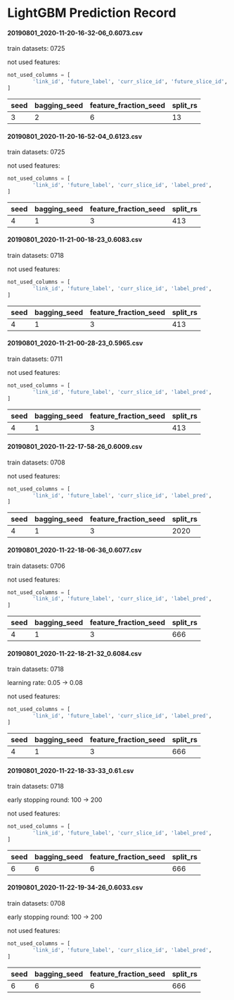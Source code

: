 # LightGBM Prediction Record

#### 20190801_2020-11-20-16-32-06_0.6073.csv

train datasets:	0725

not used features:

```python
not_used_columns = [
        'link_id', 'future_label', 'curr_slice_id', 'future_slice_id', 'label_pred',
]
```

| seed | bagging_seed | feature_fraction_seed | split_rs |
| ---- | ------------ | --------------------- | -------- |
| 3    | 2            | 6                     | 13       |

#### 20190801_2020-11-20-16-52-04_0.6123.csv

train datasets:	0725

not used features:

```python
not_used_columns = [
        'link_id', 'future_label', 'curr_slice_id', 'label_pred',
]
```

| seed | bagging_seed | feature_fraction_seed | split_rs |
| ---- | ------------ | --------------------- | -------- |
| 4    | 1            | 3                     | 413      |

#### 20190801_2020-11-21-00-18-23_0.6083.csv

train datasets:	0718

not used features:

```python
not_used_columns = [
        'link_id', 'future_label', 'curr_slice_id', 'label_pred',
]
```

| seed | bagging_seed | feature_fraction_seed | split_rs |
| ---- | ------------ | --------------------- | -------- |
| 4    | 1            | 3                     | 413      |

#### 20190801_2020-11-21-00-28-23_0.5965.csv

train datasets:	0711

not used features:

```python
not_used_columns = [
        'link_id', 'future_label', 'curr_slice_id', 'label_pred',
]
```

| seed | bagging_seed | feature_fraction_seed | split_rs |
| ---- | ------------ | --------------------- | -------- |
| 4    | 1            | 3                     | 413      |

#### 20190801_2020-11-22-17-58-26_0.6009.csv

train datasets:	0708

not used features:

```python
not_used_columns = [
        'link_id', 'future_label', 'curr_slice_id', 'label_pred',
]
```

| seed | bagging_seed | feature_fraction_seed | split_rs |
| ---- | ------------ | --------------------- | -------- |
| 4    | 1            | 3                     | 2020     |

#### 20190801_2020-11-22-18-06-36_0.6077.csv

train datasets:	0706

not used features:

```python
not_used_columns = [
        'link_id', 'future_label', 'curr_slice_id', 'label_pred',
]
```

| seed | bagging_seed | feature_fraction_seed | split_rs |
| ---- | ------------ | --------------------- | -------- |
| 4    | 1            | 3                     | 666      |

#### 20190801_2020-11-22-18-21-32_0.6084.csv

train datasets:	0718

learning rate: 0.05 -> 0.08

not used features:

```python
not_used_columns = [
        'link_id', 'future_label', 'curr_slice_id', 'label_pred',
]
```

| seed | bagging_seed | feature_fraction_seed | split_rs |
| ---- | ------------ | --------------------- | -------- |
| 4    | 1            | 3                     | 666      |

#### 20190801_2020-11-22-18-33-33_0.61.csv

train datasets:	0718

early stopping round: 100 -> 200

not used features:

```python
not_used_columns = [
        'link_id', 'future_label', 'curr_slice_id', 'label_pred',
]
```

| seed | bagging_seed | feature_fraction_seed | split_rs |
| ---- | ------------ | --------------------- | -------- |
| 6    | 6            | 6                     | 666      |

#### 20190801_2020-11-22-19-34-26_0.6033.csv

train datasets:	0708

early stopping round: 100 -> 200

not used features:

```python
not_used_columns = [
        'link_id', 'future_label', 'curr_slice_id', 'label_pred',
]
```

| seed | bagging_seed | feature_fraction_seed | split_rs |
| ---- | ------------ | --------------------- | -------- |
| 6    | 6            | 6                     | 666      |